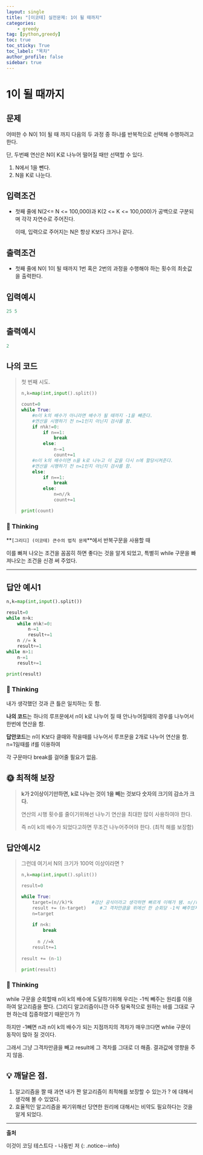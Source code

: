 ```yaml
---
layout: single
title: "[이코테] 실전문제: 1이 될 때까지"
categories: 
    - greedy
tag: [python,greedy]
toc: true
toc_sticky: True
toc_label: "목차"
author_profile: false
sidebar: true
---
```


# 1이 될 때까지

## 문제
어떠한 수 N이 1이 될 때 까지 다음의 두 과정 중 하나를 반복적으로 선택해 수행하려고 한다. 

단, 두번째 연산은 N이 K로 나누어 떨어질 때만 선택할 수 있다.

1. N에서 1을 뺀다.
2. N을 K로 나눈다.

## 입력조건

* 첫째 줄에 N(2<= N <= 100,000)과 K(2 <= K <= 100,000)가 공백으로 구분되며 각각 자연수로 주어진다.

  이때, 입력으로 주어지는 N은 항상 K보다 크거나 같다.

## 출력조건

* 첫째 줄에 N이 1이 될 때까지 1번 혹은 2번의 과정을 수행해야 하는 횟수의 최솟값을 출력한다.



## 입력예시

```python
25 5
```

## 출력예시

```python
2
```



## 나의 코드

> 첫 번째 시도.
>
> ```python
> n,k=map(int,input().split())
> 
> count=0
> while True:
>     #n이 k의 배수가 아니라면 배수가 될 때까지 -1을 빼준다.
>     #연산을 시행하기 전 n=1인지 아닌지 검사를 함.
>     if n%k!=0:
>         if n==1:
>             break
>         else:
>             n-=1
>             count+=1
>     #n이 k의 배수이면 n을 k로 나누고 이 값을 다시 n에 할당시켜준다.
>     #연산을 시행하기 전 n=1인지 아닌지 검사를 함.
>     else:
>         if n==1:
>             break
>         else:
>             n=n//k
>             count+=1
> 
> print(count)
> ```

### 🌝 Thinking

**`[그리디] (이코테) 큰수의 법칙 문제`**에서 반복구문을 사용할 때

이를 빠져 나오는 조건을 꼼꼼히 하면 좋다는 것을 알게 되었고, 특별히 while 구문을 빠져나오는 조건을 신경 써 주었다.

---

## 답안 예시1

```python
n,k=map(int,input().split())

result=0
while n>k:
    while n%k!=0:
        n-=1
        result+=1
    n //= k
    result+=1
while n>1:
    n-=1
    result+=1

print(result)
```

### 🌝 Thinking

내가 생각했던 것과 큰 틀은 일치하는 듯 함.

**나의 코드**는 하나의 루프문에서 n이 k로 나누어 질 때 안나누어질때의 경우를 나누어서 한번에 연산을 함.

**답안코드**는  n이 K보다 클때와 작을때를 나누어서 루프문을 2개로 나누어 연산을 함. n=1일때를 if를 이용하여

각 구문마다 break를 걸어줄 필요가 없음.



## 🌞 최적해 보장

> **k가 2이상이기만하면, k로 나누는 것이 1을 빼는 것보다 숫자의 크기의 감소가 크다.**
>
> 연산의 시행 횟수를 줄이기위해선 나누기 연산을 최대한 많이 사용하여야 한다.
>
> 즉 n이 k의 배수가 되었다고하면 무조건 나누어주어야 한다. (최적 해를 보장함)



## 답안예시2

> 그런데 여기서 N의 크기가 100억 이상이라면 ?
>
> ```python
> n,k=map(int,input().split())
> 
> result=0
> 
> while True:
>     target=(n//k)*k       #검산 공식이라고 생각하면 빠르게 이해가 됌. n//k(몫)*k(나누는 수) = k의 배수
>     result += (n-target)     #그 격차만큼을 위에선 한 순회당 -1씩 빼주었지만, 연산 횟수를 줄이기 위하여 바로 빼버림.
>     n=target
>     
>     if n<k:
>         break
>         
>    	n //=k
>     result+=1
>     
> result += (n-1)
> 
> print(result)
> ```

### 🌝 Thinking

while 구문을 순회할때 n이 k의 배수에 도달하기위해 우리는 -1씩 빼주는 원리를 이용하여 알고리즘을 짰다.
(그리디 알고리즘이니깐 아주 탐욕적으로 원하는 바를 그대로 구현 하는데 집중하였기 때문인가 ?)

하지만 -1빼면 n과 n이 k의 배수가 되는 지점까지의 격차가 매우크다면 whlie 구문이 동작이 많아 질 것이다.

그래서 그냥 그격차만큼을 빼고 result에 그 격차를 그대로 더 해줌. 결과값에 영향을 주지 않음.

## 💡 깨달은 점.

1.  알고리즘을 짤 때 과연 내가 짠 알고리즘이 최적해를 보장할 수 있는가 ? 에 대해서 생각해 볼 수 있었다.
2.   효율적인 알고리즘을 짜기위해선 당연한 원리에 대해서는 비약도 필요하다는 것을 알게 되었다.


---
**출처**

이것이 코딩 테스트다 - 나동빈 저
{: .notice--info} 
